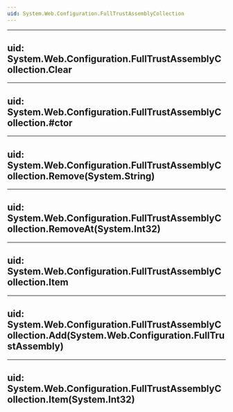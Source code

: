 ```yaml
---
uid: System.Web.Configuration.FullTrustAssemblyCollection
---
```


---
uid: System.Web.Configuration.FullTrustAssemblyCollection.Clear
---

---
uid: System.Web.Configuration.FullTrustAssemblyCollection.#ctor
---

---
uid: System.Web.Configuration.FullTrustAssemblyCollection.Remove(System.String)
---

---
uid: System.Web.Configuration.FullTrustAssemblyCollection.RemoveAt(System.Int32)
---

---
uid: System.Web.Configuration.FullTrustAssemblyCollection.Item
---

---
uid: System.Web.Configuration.FullTrustAssemblyCollection.Add(System.Web.Configuration.FullTrustAssembly)
---

---
uid: System.Web.Configuration.FullTrustAssemblyCollection.Item(System.Int32)
---
